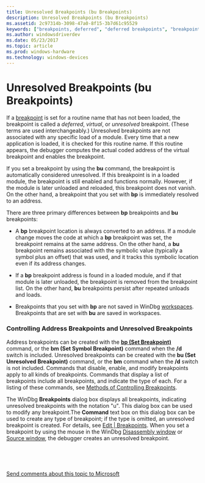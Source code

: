 ```yaml
---
title: Unresolved Breakpoints (bu Breakpoints)
description: Unresolved Breakpoints (bu Breakpoints)
ms.assetid: 2c97314b-3098-47a0-8f15-3b7d61c95529
keywords: ["breakpoints, deferred", "deferred breakpoints", "breakpoints, BP versus BU", "breakpoints, unresolved"]
ms.author: windowsdriverdev
ms.date: 05/23/2017
ms.topic: article
ms.prod: windows-hardware
ms.technology: windows-devices
---
```


# Unresolved Breakpoints (bu Breakpoints)


If a [breakpoint](using-breakpoints.md) is set for a routine name that has not been loaded, the breakpoint is called a *deferred*, *virtual*, or *unresolved* breakpoint. (These terms are used interchangeably.) Unresolved breakpoints are not associated with any specific load of a module. Every time that a new application is loaded, it is checked for this routine name. If this routine appears, the debugger computes the actual coded address of the virtual breakpoint and enables the breakpoint.

If you set a breakpoint by using the **bu** command, the breakpoint is automatically considered unresolved. If this breakpoint is in a loaded module, the breakpoint is still enabled and functions normally. However, if the module is later unloaded and reloaded, this breakpoint does not vanish. On the other hand, a breakpoint that you set with **bp** is immediately resolved to an address.

There are three primary differences between **bp** breakpoints and **bu** breakpoints:

-   A **bp** breakpoint location is always converted to an address. If a module change moves the code at which a **bp** breakpoint was set, the breakpoint remains at the same address. On the other hand, a **bu** breakpoint remains associated with the symbolic value (typically a symbol plus an offset) that was used, and it tracks this symbolic location even if its address changes.

-   If a **bp** breakpoint address is found in a loaded module, and if that module is later unloaded, the breakpoint is removed from the breakpoint list. On the other hand, **bu** breakpoints persist after repeated unloads and loads.

-   Breakpoints that you set with **bp** are not saved in WinDbg [workspaces](using-workspaces.md). Breakpoints that are set with **bu** are saved in workspaces.

### <span id="controlling_address_breakpoints_and_unresolved_breakpoints"></span><span id="CONTROLLING_ADDRESS_BREAKPOINTS_AND_UNRESOLVED_BREAKPOINTS"></span>Controlling Address Breakpoints and Unresolved Breakpoints

Address breakpoints can be created with the [**bp (Set Breakpoint)**](bp--bu--bm--set-breakpoint-.md) command, or the **bm (Set Symbol Breakpoint)** command when the **/d** switch is included. Unresolved breakpoints can be created with the **bu (Set Unresolved Breakpoint)** command, or the **bm** command when the **/d** switch is not included. Commands that disable, enable, and modify breakpoints apply to all kinds of breakpoints. Commands that display a list of breakpoints include all breakpoints, and indicate the type of each. For a listing of these commands, see [Methods of Controlling Breakpoints](methods-of-controlling-breakpoints.md).

The WinDbg **Breakpoints** dialog box displays all breakpoints, indicating unresolved breakpoints with the notation "u". This dialog box can be used to modify any breakpoint.The **Command** text box on this dialog box can be used to create any type of breakpoint; if the type is omitted, an unresolved breakpoint is created. For details, see [Edit | Breakpoints](edit---breakpoints.md). When you set a breakpoint by using the mouse in the WinDbg [Disassembly window](disassembly-window.md) or [Source window](source-window.md), the debugger creates an unresolved breakpoint.

 

 

[Send comments about this topic to Microsoft](mailto:wsddocfb@microsoft.com?subject=Documentation%20feedback%20[debugger\debugger]:%20Unresolved%20Breakpoints%20%28bu%20Breakpoints%29%20%20RELEASE:%20%285/15/2017%29&body=%0A%0APRIVACY%20STATEMENT%0A%0AWe%20use%20your%20feedback%20to%20improve%20the%20documentation.%20We%20don't%20use%20your%20email%20address%20for%20any%20other%20purpose,%20and%20we'll%20remove%20your%20email%20address%20from%20our%20system%20after%20the%20issue%20that%20you're%20reporting%20is%20fixed.%20While%20we're%20working%20to%20fix%20this%20issue,%20we%20might%20send%20you%20an%20email%20message%20to%20ask%20for%20more%20info.%20Later,%20we%20might%20also%20send%20you%20an%20email%20message%20to%20let%20you%20know%20that%20we've%20addressed%20your%20feedback.%0A%0AFor%20more%20info%20about%20Microsoft's%20privacy%20policy,%20see%20http://privacy.microsoft.com/default.aspx. "Send comments about this topic to Microsoft")




